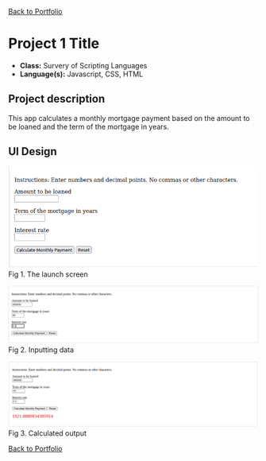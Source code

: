 [Back to Portfolio](./)

Project 1 Title
===============

-   **Class:** Survery of Scripting Languages
-   **Language(s):** Javascript, CSS, HTML

## Project description

This app calculates a monthly mortgage payment based on the amount to be loaned and the term of the mortgage in years.

## UI Design

![screenshot](images/MortgageCalcApp.png)  
Fig 1. The launch screen


![screenshot](images/proj_1_screenshot_2.png)  
Fig 2. Inputting data


![screenshot](images/proj_1_screenshot_3.png)  
Fig 3. Calculated output

[Back to Portfolio](./)
